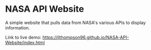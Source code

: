 # NASA API Website
A simple website that pulls data from NASA's various APIs to display information.

Link to live demo: https://jlthompson96.github.io/NASA-API-Website/index.html
